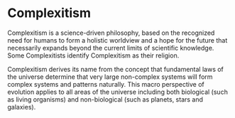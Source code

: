 # Complexitism

Complexitism is a science-driven philosophy, based on the recognized need for humans to form a holistic worldview and a hope for the future that necessarily expands beyond the current limits of scientific knowledge.  Some Complexitists identify Complexitism as their religion.

Complexitism derives its name from the concept that fundamental laws of the universe determine that very large non-complex systems will form complex systems and patterns naturally.  This macro perspective of evolution applies to all areas of the universe including both biological (such as living organisms) and non-biological (such as planets, stars and galaxies).
